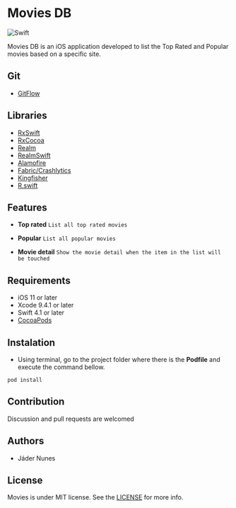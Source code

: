 Movies DB
======

![Swift](https://img.shields.io/badge/Swift-4.1-green.svg)

Movies DB is an iOS application developed to list the Top Rated and Popular movies based on a specific site.

Git
--------
* [GitFlow](https://datasift.github.io/gitflow/IntroducingGitFlow.html)

Libraries
--------

* [RxSwift](https://github.com/ReactiveX/RxSwift)
* [RxCocoa](https://github.com/ReactiveCocoa/ReactiveCocoa)
* [Realm](https://realm.io)
* [RealmSwift](https://realm.io)
* [Alamofire](https://github.com/Alamofire/Alamofire)
* [Fabric/Crashlytics](https://fabric.io/home)
* [Kingfisher](https://github.com/onevcat/Kingfisher)
* [R.swift](https://github.com/mac-cain13/R.swift)

Features
--------

* **Top rated**
```List all top rated movies```

* **Popular**
```List all popular movies```

* **Movie detail**
```Show the movie detail when the item in the list will be touched```

Requirements
------------

* iOS 11  or later
* Xcode 9.4.1 or later
* Swift 4.1  or later
* [CocoaPods](https://cocoapods.org)

Instalation
------------
* Using terminal, go to the project folder where there is the **Podfile** and execute the command bellow.

`pod install` 


Contribution
------------

Discussion and pull requests are welcomed

Authors
------------

* Jáder Nunes


License
-------

Movies is under MIT license. See the [LICENSE](LICENSE) for more info.
